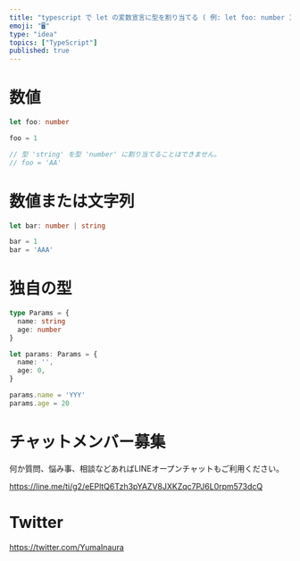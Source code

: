 ```yaml
---
title: "typescript で let の変数宣言に型を割り当てる ( 例: let foo: number )"
emoji: "🖥"
type: "idea"
topics: ["TypeScript"]
published: true
---
```


# 数値

```ts
let foo: number

foo = 1

// 型 'string' を型 'number' に割り当てることはできません。
// foo = 'AA'
```

# 数値または文字列

```ts
let bar: number | string

bar = 1
bar = 'AAA'
```

# 独自の型

```ts
type Params = {
  name: string
  age: number
}

let params: Params = {
  name: '',
  age: 0,
}

params.name = 'YYY'
params.age = 20
```


# チャットメンバー募集


何か質問、悩み事、相談などあればLINEオープンチャットもご利用ください。

https://line.me/ti/g2/eEPltQ6Tzh3pYAZV8JXKZqc7PJ6L0rpm573dcQ


# Twitter

https://twitter.com/YumaInaura

